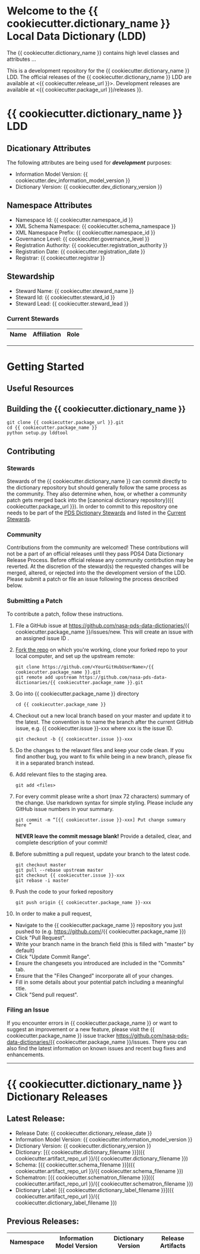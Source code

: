 # Welcome to the {{ cookiecutter.dictionary_name }} Local Data Dictionary (LDD)

The {{ cookiecutter.dictionary_name }} contains high level classes and attributes ...

This is a development repository for the {{ cookiecutter.dictionary_name }} LDD. The official releases of the {{ cookiecutter.dictionary_name }} LDD 
are available at <{{ cookiecutter.release_url }}>. Development releases are available at <{{ cookiecutter.package_url }}/releases }}. 

# {{ cookiecutter.dictionary_name }} LDD

## Dicationary Attributes

The following attributes are being used for ***development*** purposes: 

- Information Model Version: {{ cookiecutter.dev_information_model_version }} 
- Dictionary Version: {{ cookiecutter.dev_dictionary_version }}


## Namespace Attributes

- Namespace Id: {{ cookiecutter.namespace_id }}
- XML Schema Namespace: {{ cookiecutter.schema_namespace }}
- XML Namespace Prefix: {{ cookiecutter.namespace_id }}
- Governance Level: {{ cookiecutter.governance_level }}
- Registration Authority: {{ cookiecutter.registration_authority }}
- Registration Date: {{ cookiecutter.registration_date }}
- Registrar: {{ cookiecutter.registrar }}

## Stewardship

- Steward Name: {{ cookiecutter.steward_name }}
- Steward Id: {{ cookiecutter.steward_id }}
- Steward Lead: {{ cookiecutter.steward_lead }}

### Current Stewards

| Name | Affiliation | Role |
| ---- | ----------- | ----- |

***

# Getting Started

## Useful Resources


## Building the {{ cookiecutter.dictionary_name }} 

```
git clone {{ cookiecutter.package_url }}.git
cd {{ cookiecutter.package_name }}
python setup.py lddtool
```

## Contributing


### Stewards

Stewards of the {{ cookiecutter.dictionary_name }} can commit directly to the dictionary repository but should generally follow the same process as the community. They also determine when, how, or whether a community patch gets merged back into the [canonical dictionary repository]({{ cookiecutter.package_url }}). In order to commit to this repository one needs to be part of the [PDS Dictionary Stewards](https://github.com/orgs/nasa-pds-data-dictionaries/teams/pds-dictionary-stewards) and listed in the [Current Stewards](#Current-Stewards).


### Community

Contributions from the community are welcomed! These contributions will not be a part of an official releases until they pass PDS4 Data Dictionary Release Process. Before official release any community contirbution may be reverted. At the discretion of the steward(s) the requested changes will be merged, altered, or rejected into the the development version of the LDD. Please submit a patch or file an issue following the process described below.


### Submitting a Patch

To contribute a patch, follow these instructions.

1. File a GitHub issue at https://github.com/nasa-pds-data-dictionaries/{{ cookiecutter.package_name }}/issues/new. This will create an issue with an assigned issue ID .

2. [Fork the repo](http://help.github.com/fork-a-repo) on which you're working, clone your forked repo to your local computer, and set up the upstream remote:
    ```
    git clone https://github.com/<YourGitHubUserName>/{{ cookiecutter.package_name }}.git
    git remote add upstream https://github.com/nasa-pds-data-dictionaries/{{ cookiecutter.package_name }}.git
    ```
3. Go into {{ cookiecutter.package_name }} directory
    ```
    cd {{ cookiecutter.package_name }}
    ```
4. Checkout out a new local branch based on your master and update it to the latest. The convention is to name the branch after the current GitHub issue, e.g. {{ cookiecutter.issue }}-xxx where xxx is the issue ID.
    ```
    git checkout -b {{ cookiecutter.issue }}-xxx
    ```
5. Do the changes to the relavant files and keep your code clean. If you find another bug, you want to fix while being in a new branch, please fix it in a separated branch instead.

6. Add relevant files to the staging  area.
    ```
    git add <files>
    ```
7. For every commit please write a short (max 72 characters) summary of the change. Use markdown syntax for simple styling. Please include any GitHub issue numbers in your summary.
    ```
    git commit -m “[{{ cookiecutter.issue }}-xxx] Put change summary here ”
    ```
    **NEVER leave the commit message blank!** Provide a detailed, clear, and complete description of your commit!

8. Before submitting a pull request, update your branch to the latest code.
    ```
    git checkout master
    git pull --rebase upstream master
    git checkout {{ cookiecutter.issue }}-xxx
    git rebase -i master
    ```
9. Push the code to your forked repository
    ```
    git push origin {{ cookiecutter.package_name }}-xxx
    ```
10. In order to make a pull request,
  * Navigate to the {{ cookiecutter.package_name }} repository you just pushed to (e.g. https://github.com/<YourGitHubUserName>/{{ cookiecutter.package_name }})
  * Click "Pull Request".
  * Write your branch name in the branch field (this is filled with "master" by default)
  * Click "Update Commit Range".
  * Ensure the changesets you introduced are included in the "Commits" tab.
  * Ensure that the "Files Changed" incorporate all of your changes.
  * Fill in some details about your potential patch including a meaningful title.
  * Click "Send pull request".

### Filing an Issue

If you encounter errors in {{ cookiecutter.package_name }} or want to suggest an improvement or a new
feature, please visit the {{ cookiecutter.package_name }} issue tracker 
https://github.com/nasa-pds-data-dictionaries/{{ cookiecutter.package_name }}/issues.  There you can also find the
latest information on known issues and recent bug fixes and enhancements.

***

# {{ cookiecutter.dictionary_name }} Dictionary Releases

## Latest Release:

- Release Date: {{ cookiecutter.dictionary_release_date }} 
- Information Model Version: {{ cookiecutter.information_model_version }}
- Dictionary Version: {{ cookiecutter.dictionary_version }}
- Dictionary: [{{ cookiecutter.dictionary_filename }}]({{ cookiecutter.artifact_repo_url }}/{{ cookiecutter.dictionary_filename }})
- Schema: [{{ cookiecutter.schema_filename }}]({{ cookiecutter.artifact_repo_url }}/{{ cookiecutter.schema_filename }})
- Schematron: [{{ cookiecutter.schematron_filename }}]({{ cookiecutter.artifact_repo_url }}/{{ cookiecutter.schematron_filename }})
- Dictionary Label: [{{ cookiecutter.dictionary_label_filename }}]({{ cookiecutter.artifact_repo_url }}/{{ cookiecutter.dictionary_label_filename }})

## Previous Releases:

| Namespace | Information Model Version | Dictionary Version | Release Artifacts |
| --------- | ------------------------- | ------------------ | ----------------- |

 
